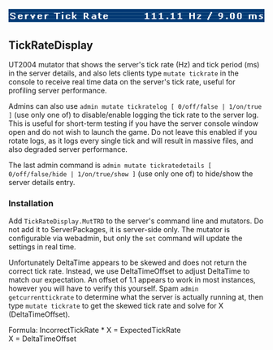 ![EnterServer](https://github.com/Calypto/TickRateDisplay/blob/main/ServerDetails.png?raw=true)

## TickRateDisplay
UT2004 mutator that shows the server's tick rate (Hz) and tick period (ms) in the server details, and also lets clients type `mutate tickrate` in the console to receive real time data on the server's tick rate, useful for profiling server performance.

Admins can also use `admin mutate tickratelog [ 0/off/false | 1/on/true ]` (use only one of) to disable/enable logging the tick rate to the server log. This is useful for short-term testing if you have the server console window open and do not wish to launch the game. Do not leave this enabled if you rotate logs, as it logs every single tick and will result in massive files, and also degraded server performance.

The last admin command is `admin mutate tickratedetails [ 0/off/false/hide | 1/on/true/show ]` (use only one of) to hide/show the server details entry.

### Installation
Add `TickRateDisplay.MutTRD` to the server's command line and mutators. Do not add it to ServerPackages, it is server-side only. The mutator is configurable via webadmin, but only the `set` command will update the settings in real time.

Unfortunately DeltaTime appears to be skewed and does not return the correct tick rate. Instead, we use DeltaTimeOffset to adjust DeltaTime to match our expectation. An offset of 1.1 appears to work in most instances, however you will have to verify this yourself. Spam `admin getcurrenttickrate` to determine what the server is actually running at, then type `mutate tickrate` to get the skewed tick rate and solve for X (DeltaTimeOffset).

Formula: IncorrectTickRate * X = ExpectedTickRate  
X = DeltaTimeOffset
